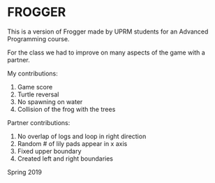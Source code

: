 # FROGGER

This is a version of Frogger made by UPRM students for an Advanced Programming course.

For the class we had to improve on many aspects of the game with a partner.

My contributions:
1. Game score
2. Turtle reversal
3. No spawning on water
4. Collision of the frog with the trees

Partner contributions:
1. No overlap of logs and loop in right direction
2. Random # of lily pads appear in x axis
3. Fixed upper boundary
4. Created left and right boundaries

Spring 2019
